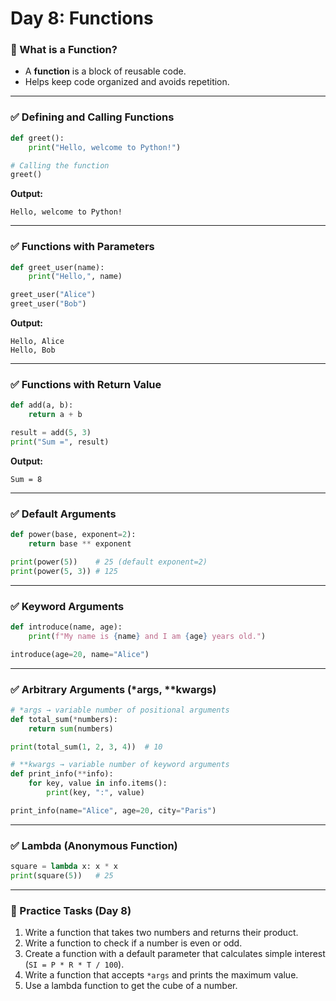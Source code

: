 # Day 8: Functions

### 🔹 What is a Function?

* A **function** is a block of reusable code.
* Helps keep code organized and avoids repetition.

---

### ✅ Defining and Calling Functions

```python
def greet():
    print("Hello, welcome to Python!")

# Calling the function
greet()
```

**Output:**

```
Hello, welcome to Python!
```

---

### ✅ Functions with Parameters

```python
def greet_user(name):
    print("Hello,", name)

greet_user("Alice")
greet_user("Bob")
```

**Output:**

```
Hello, Alice
Hello, Bob
```

---

### ✅ Functions with Return Value

```python
def add(a, b):
    return a + b

result = add(5, 3)
print("Sum =", result)
```

**Output:**

```
Sum = 8
```

---

### ✅ Default Arguments

```python
def power(base, exponent=2):
    return base ** exponent

print(power(5))    # 25 (default exponent=2)
print(power(5, 3)) # 125
```

---

### ✅ Keyword Arguments

```python
def introduce(name, age):
    print(f"My name is {name} and I am {age} years old.")

introduce(age=20, name="Alice")
```

---

### ✅ Arbitrary Arguments (*args, **kwargs)

```python
# *args → variable number of positional arguments
def total_sum(*numbers):
    return sum(numbers)

print(total_sum(1, 2, 3, 4))  # 10

# **kwargs → variable number of keyword arguments
def print_info(**info):
    for key, value in info.items():
        print(key, ":", value)

print_info(name="Alice", age=20, city="Paris")
```

---

### ✅ Lambda (Anonymous Function)

```python
square = lambda x: x * x
print(square(5))   # 25
```

---

### 📝 Practice Tasks (Day 8)

1. Write a function that takes two numbers and returns their product.
2. Write a function to check if a number is even or odd.
3. Create a function with a default parameter that calculates simple interest (`SI = P * R * T / 100`).
4. Write a function that accepts `*args` and prints the maximum value.
5. Use a lambda function to get the cube of a number.
